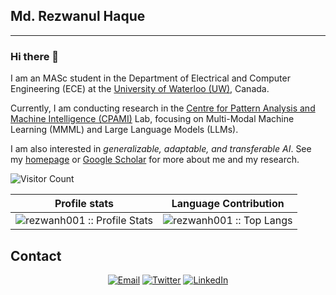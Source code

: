 ## Md. Rezwanul Haque ##
---
### Hi there 👋

I am an MASc student in the Department of Electrical and Computer Engineering (ECE) at the [University of Waterloo (UW)](https://uwaterloo.ca/), Canada. 

Currently, I am conducting research in the [Centre for Pattern Analysis and Machine Intelligence (CPAMI)](https://uwaterloo.ca/centre-pattern-analysis-machine-intelligence/) Lab, focusing on Multi-Modal Machine Learning (MMML) and Large Language Models (LLMs).

I am also interested in *generalizable, adaptable, and transferable AI*. See my [homepage](https://rezwanh001.github.io/) or [Google Scholar](https://scholar.google.com/citations?hl=en&user=HaI-oFUAAAAJ) for more about me and my research.


<!-- [![rezwanh001's github stats](https://github-readme-stats.vercel.app/api?username=rezwanh001)](https://github.com/anuraghazra/github-readme-stats) -->

<!-- ![rezwanh001's GitHub stats](https://github-readme-stats.vercel.app/api?username=rezwanh001&show_icons=true&theme=radical)

[![Top Langs](https://github-readme-stats.vercel.app/api/top-langs/?username=rezwanh001&layout=compact)](https://github.com/anuraghazra/github-readme-stats) -->

<!-- <p align="center"><img src ="https://gpvc.arturio.dev/rezwanh001"></p> -->

<!-- ![Visitor Count](https://profile-counter.glitch.me/rezwanh001/count.svg) -->

![Visitor Count](https://komarev.com/ghpvc/?username=rezwanh001)



<!-- <img decoding="async" loading="lazy" align="center" alt="rezwanh001's GitHub Stats" src="https://github-readme-stats-andreynav-andreynav.vercel.app/api?username=andreynav&layout=compact&show_icons=true&hide=stars,contribs&theme=dark&count_private=true&include_all_commits=true&bg_color=00000000&border_color=444c56&title_color=adbac7&text_color=768390&icon_color=39d353&hide_rank=true&card_width=400" /> -->


Profile stats              |  Language Contribution
:-------------------------:|:-------------------------:
![rezwanh001 :: Profile Stats](https://github-readme-stats.vercel.app/api?username=rezwanh001&show_icons=true&theme=radical) | ![rezwanh001 :: Top Langs](https://github-readme-stats.vercel.app/api/top-langs/?username=rezwanh001&langs_count=8&theme=dark&layout=compact&hide=html)

## Contact ##
<p align="center">
<a href="mailto:rezwanh001@gmail.com"><img alt="Email" src="https://img.shields.io/badge/Gmail-rezwanh001@gmail.com-red?style=flat&logo=gmail"></a>
<a href="https://twitter.com/rezwan249"><img alt="Twitter" src="https://img.shields.io/badge/Twitter-Md._Rezwanul_Haque-blue?style=flat&logo=twitter"></a>
<a href="https://www.linkedin.com/in/md-rezwanul-haque/"><img alt="LinkedIn" src="https://img.shields.io/badge/LinkedIn-Md._Rezwanul_Haque-blue?style=flat&logo=linkedin"></a>
</p>


<!-- ==================================================================================================================================== -->

<!--
**rezwanh001/rezwanh001** is a ✨ _special_ ✨ repository because its `README.md` (this file) appears on your GitHub profile.

Here are some ideas to get you started:

- 🔭 I’m currently working on ...
- 🌱 I’m currently learning ...
- 👯 I’m looking to collaborate on ...
- 🤔 I’m looking for help with ...
- 💬 Ask me about ...
- 📫 How to reach me: ...
- 😄 Pronouns: ...
- ⚡ Fun fact: ...
-->
